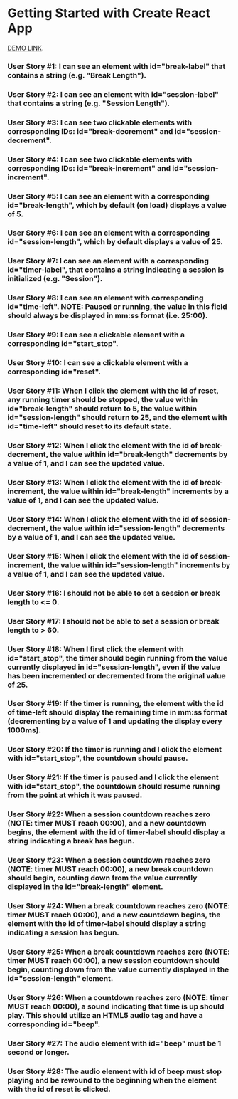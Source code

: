 # Getting Started with Create React App

[DEMO LINK](https://github.com/facebook/create-react-app).

### User Story #1: I can see an element with id="break-label" that contains a string (e.g. "Break Length").

### User Story #2: I can see an element with id="session-label" that contains a string (e.g. "Session Length").

### User Story #3: I can see two clickable elements with corresponding IDs: id="break-decrement" and id="session-decrement".

### User Story #4: I can see two clickable elements with corresponding IDs: id="break-increment" and id="session-increment".

### User Story #5: I can see an element with a corresponding id="break-length", which by default (on load) displays a value of 5.

### User Story #6: I can see an element with a corresponding id="session-length", which by default displays a value of 25.

### User Story #7: I can see an element with a corresponding id="timer-label", that contains a string indicating a session is initialized (e.g. "Session").

### User Story #8: I can see an element with corresponding id="time-left". NOTE: Paused or running, the value in this field should always be displayed in mm:ss format (i.e. 25:00).

### User Story #9: I can see a clickable element with a corresponding id="start_stop".

### User Story #10: I can see a clickable element with a corresponding id="reset".

### User Story #11: When I click the element with the id of reset, any running timer should be stopped, the value within id="break-length" should return to 5, the value within id="session-length" should return to 25, and the element with id="time-left" should reset to its default state.

### User Story #12: When I click the element with the id of break-decrement, the value within id="break-length" decrements by a value of 1, and I can see the updated value.

### User Story #13: When I click the element with the id of break-increment, the value within id="break-length" increments by a value of 1, and I can see the updated value.

### User Story #14: When I click the element with the id of session-decrement, the value within id="session-length" decrements by a value of 1, and I can see the updated value.

### User Story #15: When I click the element with the id of session-increment, the value within id="session-length" increments by a value of 1, and I can see the updated value.

### User Story #16: I should not be able to set a session or break length to <= 0.

### User Story #17: I should not be able to set a session or break length to > 60.

### User Story #18: When I first click the element with id="start_stop", the timer should begin running from the value currently displayed in id="session-length", even if the value has been incremented or decremented from the original value of 25.

### User Story #19: If the timer is running, the element with the id of time-left should display the remaining time in mm:ss format (decrementing by a value of 1 and updating the display every 1000ms).

### User Story #20: If the timer is running and I click the element with id="start_stop", the countdown should pause.

### User Story #21: If the timer is paused and I click the element with id="start_stop", the countdown should resume running from the point at which it was paused.

### User Story #22: When a session countdown reaches zero (NOTE: timer MUST reach 00:00), and a new countdown begins, the element with the id of timer-label should display a string indicating a break has begun.

### User Story #23: When a session countdown reaches zero (NOTE: timer MUST reach 00:00), a new break countdown should begin, counting down from the value currently displayed in the id="break-length" element.

### User Story #24: When a break countdown reaches zero (NOTE: timer MUST reach 00:00), and a new countdown begins, the element with the id of timer-label should display a string indicating a session has begun.

### User Story #25: When a break countdown reaches zero (NOTE: timer MUST reach 00:00), a new session countdown should begin, counting down from the value currently displayed in the id="session-length" element.

### User Story #26: When a countdown reaches zero (NOTE: timer MUST reach 00:00), a sound indicating that time is up should play. This should utilize an HTML5 audio tag and have a corresponding id="beep".

### User Story #27: The audio element with id="beep" must be 1 second or longer.

### User Story #28: The audio element with id of beep must stop playing and be rewound to the beginning when the element with the id of reset is clicked.